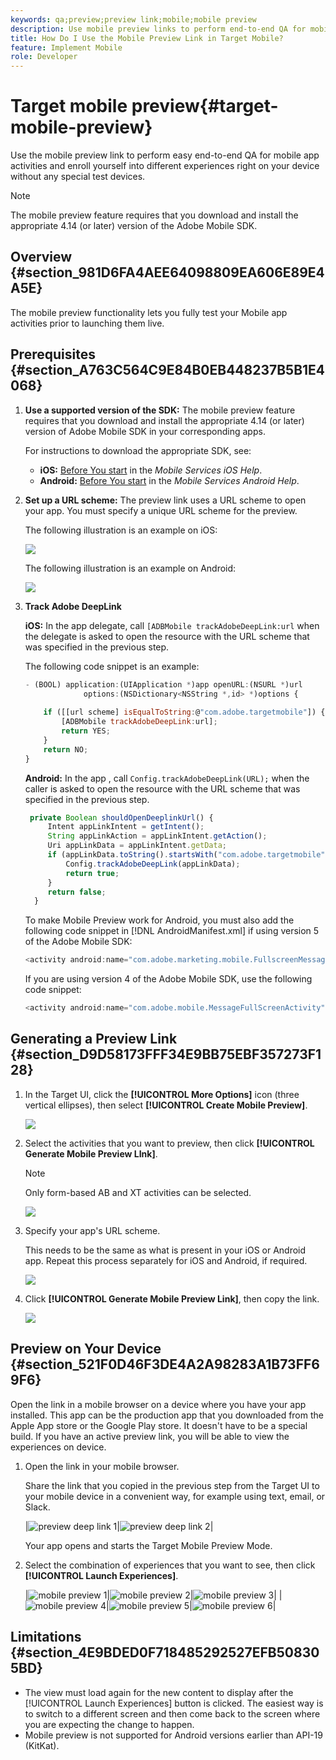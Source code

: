 ```yaml
---
keywords: qa;preview;preview link;mobile;mobile preview
description: Use mobile preview links to perform end-to-end QA for mobile app activities. You can enroll yourself into different experiences without special test devices.
title: How Do I Use the Mobile Preview Link in Target Mobile?
feature: Implement Mobile
role: Developer
---
```


# Target mobile preview{#target-mobile-preview}

Use the mobile preview link to perform easy end-to-end QA for mobile app activities and enroll yourself into different experiences right on your device without any special test devices.

>[!NOTE]
>
>The mobile preview feature requires that you download and install the appropriate 4.14 (or later) version of the Adobe Mobile SDK.

## Overview {#section_981D6FA4AEE64098809EA606E89E4A5E}

The mobile preview functionality lets you fully test your Mobile app activities prior to launching them live.

## Prerequisites {#section_A763C564C9E84B0EB448237B5B1E4068}

1. **Use a supported version of the SDK:** The mobile preview feature requires that you download and install the appropriate 4.14 (or later) version of Adobe Mobile SDK in your corresponding apps.

   For instructions to download the appropriate SDK, see:

    * **iOS:** [Before You start](https://experienceleague.adobe.com/docs/mobile-services/ios/getting-started-ios/requirements.html) in the *Mobile Services iOS Help*. 
    * **Android:** [Before You start](https://experienceleague.adobe.com/docs/mobile-services/android/getting-started-android/requirements.html) in the *Mobile Services Android Help*.

1. **Set up a URL scheme:** The preview link uses a URL scheme to open your app. You must specify a unique URL scheme for the preview.

   The following illustration is an example on iOS:

   ![](assets/mobile-preview-url-scheme-ios.png)

   The following illustration is an example on Android:

   ![](assets/Android_Deeplink.png)

1. **Track Adobe DeepLink**

   **iOS:** In the app delegate, call `[ADBMobile trackAdobeDeepLink:url` when the delegate is asked to open the resource with the URL scheme that was specified in the previous step.

   The following code snippet is an example:

   ```javascript
   - (BOOL) application:(UIApplication *)app openURL:(NSURL *)url 
                options:(NSDictionary<NSString *,id> *)options { 
    
       if ([[url scheme] isEqualToString:@"com.adobe.targetmobile"]) { 
           [ADBMobile trackAdobeDeepLink:url]; 
           return YES; 
       } 
       return NO; 
   } 
   
   ```

   **Android:** In the app , call `Config.trackAdobeDeepLink(URL);` when the caller is asked to open the resource with the URL scheme that was specified in the previous step.

   ```javascript
    private Boolean shouldOpenDeeplinkUrl() { 
        Intent appLinkIntent = getIntent(); 
        String appLinkAction = appLinkIntent.getAction(); 
        Uri appLinkData = appLinkIntent.getData; 
        if (appLinkData.toString().startsWith("com.adobe.targetmobile")) { 
            Config.trackAdobeDeepLink(appLinkData); 
            return true; 
        } 
        return false; 
     }
   ```

   To make Mobile Preview work for Android, you must also add the following code snippet in [!DNL AndroidManifest.xml] if using version 5 of the Adobe Mobile SDK:

   ```javascript
   <activity android:name="com.adobe.marketing.mobile.FullscreenMessageActivity" />
   ```

   If you are using version 4 of the Adobe Mobile SDK, use the following code snippet:

   ```javascript
   <activity android:name="com.adobe.mobile.MessageFullScreenActivity" />
   ```

## Generating a Preview Link {#section_D9D58173FFF34E9BB75EBF357273F128}

1. In the Target UI, click the **[!UICONTROL More Options]** icon (three vertical ellipses), then select **[!UICONTROL Create Mobile Preview]**.

   ![](assets/mobile-preview-create.png)

1. Select the activities that you want to preview, then click **[!UICONTROL Generate Mobile Preview LInk]**.

   >[!NOTE]
   >
   >Only form-based AB and XT activities can be selected.

   ![](assets/mobile-preview-select-activities.png)

1. Specify your app's URL scheme.

   This needs to be the same as what is present in your iOS or Android app. Repeat this process separately for iOS and Android, if required.

   ![](assets/mobile-preview-enter-url-scheme.png)

1. Click **[!UICONTROL Generate Mobile Preview Link]**, then copy the link.

   ![](assets/mobile-preview-generate-and-copy.png)

## Preview on Your Device {#section_521F0D46F3DE4A2A98283A1B73FF69F6}

Open the link in a mobile browser on a device where you have your app installed. This app can be the production app that you downloaded from the Apple App store or the Google Play store. It doesn't have to be a special build. If you have an active preview link, you will be able to view the experiences on device.

1. Open the link in your mobile browser.

    Share the link that you copied in the previous step from the Target UI to your mobile device in a convenient way, for example using text, email, or Slack.

    |![preview deep link 1](/help/c-target-mobile-app/assets/mobile-preview-open-deeplink.png)|![preview deep link 2](/help/c-target-mobile-app/assets/mobile-preview-open-app.png)|

    Your app opens and starts the Target Mobile Preview Mode. 

1. Select the combination of experiences that you want to see, then click **[!UICONTROL Launch Experiences]**.

   |![mobile preview 1](/help/c-target-mobile-app/assets/mobile-preview-experience-selection-1.png)|![mobile preview 2](/help/c-target-mobile-app/assets/mobile-preview-experience-result-1-france.png)|![mobile preview 3](/help/c-target-mobile-app/assets/mobile-preview-experience-result-1-shipfree.png)|
   |![mobile preview 4](/help/c-target-mobile-app/assets/mobile-preview-experience-selection-2.png)|![mobile preview 5](/help/c-target-mobile-app/assets/mobile-preview-experience-result-2-aus.png)|![mobile preview 6](/help/c-target-mobile-app/assets/mobile-preview-experience-result-2-10off.png)|

## Limitations {#section_4E9BDED0F718485292527EFB508305BD}

* The view must load again for the new content to display after the [!UICONTROL Launch Experiences] button is clicked. The easiest way is to switch to a different screen and then come back to the screen where you are expecting the change to happen. 
* Mobile preview is not supported for Android versions earlier than API-19 (KitKat).